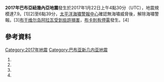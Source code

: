 **2017年巴布亞紐幾內亞地震**發生於2017年1月22日上午4點30分（UTC），地震規模達7.9。\[1\]\[2\]至6點39分，[太平洋海嘯警報中心](../Page/太平洋海嘯警報中心.md "wikilink")確認無海嘯威脅後，解除海嘯警報。\[3\][布干维尔岛](../Page/布干维尔岛.md "wikilink")[阿拉瓦受到些許損害](../Page/阿拉瓦_\(巴布亚新几内亚\).md "wikilink")，[布卡則有](../Page/布卡_\(巴布亚新几内亚\).md "wikilink")[停電](../Page/停電.md "wikilink")發生。\[4\]

## 參考資料

[Category:2017年地震](https://zh.wikipedia.org/wiki/Category:2017年地震 "wikilink") [Category:巴布亚新几内亚地震](https://zh.wikipedia.org/wiki/Category:巴布亚新几内亚地震 "wikilink")

1.
2.
3.
4.